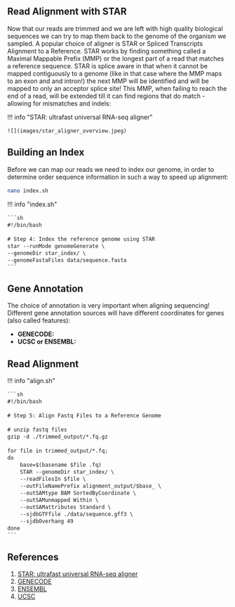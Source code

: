 ## Read Alignment with STAR

Now that our reads are trimmed and we are left with high quality biological sequences we can try to map them back to the genome of the organism we sampled. A popular choice of aligner is STAR or Spliced Transcripts Alignment to a Reference. STAR works by finding something called a Maximal Mappable Prefix (MMP) or the longest part of a read that matches a reference sequence. STAR is splice aware in that when it cannot be mapped contiguously to a genome (like in that case where the MMP maps to an exon and and intron!) the next MMP will be identified and will be mapped to only an acceptor splice site! This MMP, when failing to reach the end of a read, will be extended till it can find regions that do match - allowing for mismatches and indels:


!!! info "STAR: ultrafast universal RNA-seq aligner"

    ![](images/star_aligner_overview.jpeg)
    
## Building an Index

Before we can map our reads we need to index our genome, in order to determine order sequence information in such a way to speed up alignment:

```sh
nano index.sh
```

!!! info "index.sh"

    ```sh
    #!/bin/bash
    
    # Step 4: Index the reference genome using STAR
    star --runMode genomeGenerate \
    --genomeDir star_index/ \
    --genomeFastaFiles data/sequence.fasta
    ```

## Gene Annotation

The choice of annotation is very important when aligning sequencing! Different gene annotation sources will have different coordinates for genes (also called features):

- **GENECODE:** 
- **UCSC or ENSEMBL:**


## Read Alignment

!!! info "align.sh"

    ```sh
    #!/bin/bash
    
    # Step 5: Align Fastq Files to a Reference Genome
    
    # unzip fastq files
    gzip -d ./trimmed_output/*.fq.gz
    
    for file in trimmed_output/*.fq; 
    do
        base=$(basename $file .fq)
        STAR --genomeDir star_index/ \
        --readFilesIn $file \
        --outFileNamePrefix alignment_output/$base_ \
        --outSAMtype BAM SortedByCoordinate \
        --outSAMunmapped Within \
        --outSAMattributes Standard \
        --sjdbGTFfile ./data/sequence.gff3 \
        --sjdbOverhang 49
    done
    ```
   
## References

1. [STAR: ultrafast universal RNA-seq aligner](https://www.ncbi.nlm.nih.gov/pmc/articles/PMC3530905/)
2. [GENECODE](https://www.gencodegenes.org/)
3. [ENSEMBL](http://www.ensembl.org/index.html?redirect=no)
4. [UCSC](https://genome.ucsc.edu/cgi-bin/hgGateway)
